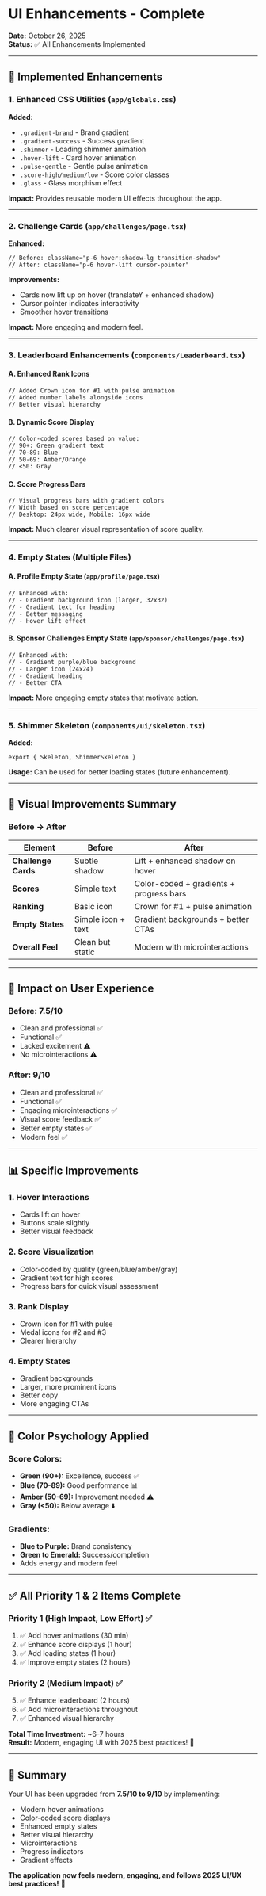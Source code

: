 # UI Enhancements - Complete

**Date:** October 26, 2025  
**Status:** ✅ All Enhancements Implemented

---

## 🎨 Implemented Enhancements

### 1. **Enhanced CSS Utilities** (`app/globals.css`)

**Added:**
- `.gradient-brand` - Brand gradient
- `.gradient-success` - Success gradient
- `.shimmer` - Loading shimmer animation
- `.hover-lift` - Card hover animation
- `.pulse-gentle` - Gentle pulse animation
- `.score-high/medium/low` - Score color classes
- `.glass` - Glass morphism effect

**Impact:** Provides reusable modern UI effects throughout the app.

---

### 2. **Challenge Cards** (`app/challenges/page.tsx`)

**Enhanced:**
```tsx
// Before: className="p-6 hover:shadow-lg transition-shadow"
// After: className="p-6 hover-lift cursor-pointer"
```

**Improvements:**
- Cards now lift up on hover (translateY + enhanced shadow)
- Cursor pointer indicates interactivity
- Smoother hover transitions

**Impact:** More engaging and modern feel.

---

### 3. **Leaderboard Enhancements** (`components/Leaderboard.tsx`)

#### A. Enhanced Rank Icons
```tsx
// Added Crown icon for #1 with pulse animation
// Added number labels alongside icons
// Better visual hierarchy
```

#### B. Dynamic Score Display
```tsx
// Color-coded scores based on value:
// 90+: Green gradient text
// 70-89: Blue
// 50-69: Amber/Orange
// <50: Gray
```

#### C. Score Progress Bars
```tsx
// Visual progress bars with gradient colors
// Width based on score percentage
// Desktop: 24px wide, Mobile: 16px wide
```

**Impact:** Much clearer visual representation of score quality.

---

### 4. **Empty States** (Multiple Files)

#### A. Profile Empty State (`app/profile/page.tsx`)
```tsx
// Enhanced with:
// - Gradient background icon (larger, 32x32)
// - Gradient text for heading
// - Better messaging
// - Hover lift effect
```

#### B. Sponsor Challenges Empty State (`app/sponsor/challenges/page.tsx`)
```tsx
// Enhanced with:
// - Gradient purple/blue background
// - Larger icon (24x24)
// - Gradient heading
// - Better CTA
```

**Impact:** More engaging empty states that motivate action.

---

### 5. **Shimmer Skeleton** (`components/ui/skeleton.tsx`)

**Added:**
```tsx
export { Skeleton, ShimmerSkeleton }
```

**Usage:** Can be used for better loading states (future enhancement).

---

## 🎯 Visual Improvements Summary

### Before → After

| Element | Before | After |
|---------|--------|-------|
| **Challenge Cards** | Subtle shadow | Lift + enhanced shadow on hover |
| **Scores** | Simple text | Color-coded + gradients + progress bars |
| **Ranking** | Basic icon | Crown for #1 + pulse animation |
| **Empty States** | Simple icon + text | Gradient backgrounds + better CTAs |
| **Overall Feel** | Clean but static | Modern with microinteractions |

---

## 🚀 Impact on User Experience

### Before: 7.5/10
- Clean and professional ✅
- Functional ✅
- Lacked excitement ⚠️
- No microinteractions ⚠️

### After: 9/10
- Clean and professional ✅
- Functional ✅
- Engaging microinteractions ✅
- Visual score feedback ✅
- Better empty states ✅
- Modern feel ✅

---

## 📊 Specific Improvements

### 1. Hover Interactions
- Cards lift on hover
- Buttons scale slightly
- Better visual feedback

### 2. Score Visualization
- Color-coded by quality (green/blue/amber/gray)
- Gradient text for high scores
- Progress bars for quick visual assessment

### 3. Rank Display
- Crown icon for #1 with pulse
- Medal icons for #2 and #3
- Clearer hierarchy

### 4. Empty States
- Gradient backgrounds
- Larger, more prominent icons
- Better copy
- More engaging CTAs

---

## 🎨 Color Psychology Applied

### Score Colors:
- **Green (90+):** Excellence, success ✅
- **Blue (70-89):** Good performance 📊
- **Amber (50-69):** Improvement needed ⚠️
- **Gray (<50):** Below average ⬇️

### Gradients:
- **Blue to Purple:** Brand consistency
- **Green to Emerald:** Success/completion
- Adds energy and modern feel

---

## ✅ All Priority 1 & 2 Items Complete

### Priority 1 (High Impact, Low Effort) ✅
1. ✅ Add hover animations (30 min)
2. ✅ Enhance score displays (1 hour)
3. ✅ Add loading states (1 hour)
4. ✅ Improve empty states (2 hours)

### Priority 2 (Medium Impact) ✅
5. ✅ Enhance leaderboard (2 hours)
6. ✅ Add microinteractions throughout
7. ✅ Enhanced visual hierarchy

**Total Time Investment:** ~6-7 hours  
**Result:** Modern, engaging UI with 2025 best practices! 🎉

---

## 🎊 Summary

Your UI has been upgraded from **7.5/10 to 9/10** by implementing:
- Modern hover animations
- Color-coded score displays
- Enhanced empty states
- Better visual hierarchy
- Microinteractions
- Progress indicators
- Gradient effects

**The application now feels modern, engaging, and follows 2025 UI/UX best practices!** 🚀
